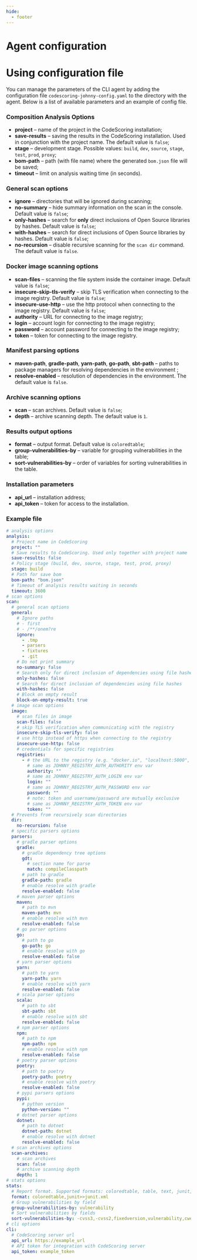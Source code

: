 ```yaml
---
hide:
  - footer
---
```


# Agent configuration

# Using configuration file

You can manage the parameters of the CLI agent by adding the configuration file `codescoring-johnny-config.yaml` to the directory with the agent. Below is a list of available parameters and an example of config file.

### Composition Analysis Options

- **project** – name of the project in the CodeScoring installation;
- **save-results** – saving the results in the CodeScoring installation. Used in conjunction with the project name. The default value is `false`;
- **stage** – development stage. Possible values: `build`, `dev`, `source`, `stage`, `test`, `prod`, `proxy`;
- **bom-path** – path (with file name) where the generated `bom.json` file will be saved;
- **timeout** – limit on analysis waiting time (in seconds).

### General scan options

- **ignore** – directories that will be ignored during scanning;
- **no-summary** – hide summary information on the scan in the console. Default value is `false`;
- **only-hashes** – search for **only** direct inclusions of Open Source libraries by hashes. Default value is `false`;
- **with-hashes** – search for direct inclusions of Open Source libraries by hashes. Default value is `false`;
- **no-recursion** – disable recursive scanning for the `scan dir` command. The default value is `false`.

### Docker image scanning options

- **scan-files** – scanning the file system inside the container image. Default value is `false`;
- **insecure-skip-tls-verify** – skip TLS verification when connecting to the image registry. Default value is `false`;
- **insecure-use-http** – use the http protocol when connecting to the image registry. Default value is `false`;
- **authority** – URL for connecting to the image registry;
- **login** – account login for connecting to the image registry;
- **password** – account password for connecting to the image registry;
- **token** – token for connecting to the image registry.

### Manifest parsing options

- **maven-path**, **gradle-path**, **yarn-path**, **go-path**, **sbt-path** – paths to package managers for resolving dependencies in the environment ;
- **resolve-enabled** – resolution of dependencies in the environment. The default value is `false`.

### Archive scanning options

- **scan** – scan archives. Default value is `false`;
- **depth** – archive scanning depth. The default value is `1`.

### Results output options

- **format** – output format. Default value is `coloredtable`;
- **group-vulnerabilities-by** – variable for grouping vulnerabilities in the table;
- **sort-vulnerabilities-by** – order of variables for sorting vulnerabilities in the table.

### Installation parameters

- **api_url** – installation address;
- **api_token** – token for access to the installation.

### Example file

```yaml
# analysis options
analysis:
  # Project name in CodeScoring
  project: ""
  # Save results to CodeScoring. Used only together with project name
  save-results: false
  # Policy stage (build, dev, source, stage, test, prod, proxy)
  stage: build
  # Path for save bom
  bom-path: "bom.json"
  # Timeout of analysis results waiting in seconds
  timeout: 3600
# scan options
scan:
  # general scan options
  general:
    # Ignore paths
    # - first
    # - /**/onem?re
    ignore:
      - .tmp
      - parsers
      - fixtures
      - .git
    # Do not print summary
    no-summary: false
    # Search only for direct inclusion of dependencies using file hashes
    only-hashes: false
    # Search for direct inclusion of dependencies using file hashes
    with-hashes: false
    # Block on empty result
    block-on-empty-result: true
  # image scan options
  image:
    # scan files in image
    scan-files: false
    # skip TLS verification when communicating with the registry
    insecure-skip-tls-verify: false
    # use http instead of https when connecting to the registry
    insecure-use-http: false
    # credentials for specific registries
    registries:
      - # the URL to the registry (e.g. "docker.io", "localhost:5000", etc.)
        # same as JOHNNY_REGISTRY_AUTH_AUTHORITY env var
        authority: ""
        # same as JOHNNY_REGISTRY_AUTH_LOGIN env var
        login: ""
        # same as JOHNNY_REGISTRY_AUTH_PASSWORD env var
        password: ""
        # note: token and username/password are mutually exclusive
        # same as JOHNNY_REGISTRY_AUTH_TOKEN env var
        token: ""
  # Prevents from recursively scan directories
  dir:
    no-recursion: false
  # specific parsers options
  parsers:
    # gradle parser options
    gradle:
      # gradle dependency tree options
      gdt:
        # section name for parse
        match: compileClasspath
      # path to gradle
      gradle-path: gradle
      # enable resolve with gradle
      resolve-enabled: false
    # maven parser options
    maven:
      # path to mvn
      maven-path: mvn
      # enable resolve with mvn
      resolve-enabled: false
    # go parser options
    go:
      # path to go
      go-path: go
      # enable resolve with go
      resolve-enabled: false
    # yarn parser options
    yarn:
      # path to yarn
      yarn-path: yarn
      # enable resolve with yarn
      resolve-enabled: false
    # scala parser options
    scala:
      # path to sbt
      sbt-path: sbt
      # enable resolve with sbt
      resolve-enabled: false
    # npm parser options
    npm:
      # path to npm
      npm-path: npm
      # enable resolve with npm
      resolve-enabled: false
    # poetry parser options
    poetry:
      # path to poetry
      poetry-path: poetry
      # enable resolve with poetry
      resolve-enabled: false
    # pypi parsers options
    pypi:
      # python version
      python-version: ""
    # dotnet parser options
    dotnet:
      # path to dotnet
      dotnet-path: dotnet
      # enable resolve with dotnet
      resolve-enabled: false
  # scan archives options
  scan-archives:
    # scan archives
    scan: false
    # archive scanning depth
    depth: 1
# stats options
stats:
  # Report format. Supported formats: coloredtable, table, text, junit, sarif, csv. Default output to console.
  format: coloredtable,junit>>junit.xml
  # Group vulnerabilities by field
  group-vulnerabilities-by: vulnerability
  # Sort vulnerabilities by fields
  sort-vulnerabilities-by: -cvss3,-cvss2,fixedversion,vulnerability,cwes,links,affect
# cli options
cli:
  # CodeScoring server url
  api_url: https://example_url
  # API token for integration with CodeScoring server
  api_token: example_token
```